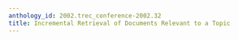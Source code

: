 ```yaml
---
anthology_id: 2002.trec_conference-2002.32
title: Incremental Retrieval of Documents Relevant to a Topic
---
```

